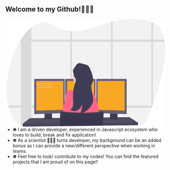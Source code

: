 ## Welcome to my Github!👩🏻‍💻

<img align="right" alt="illustration of a woman developing" src="./developer.svg" width="500" height="340" />

- ✽ I am a driven developer, experienced in Javascript ecosystem who loves to build, break and fix application! 
- ✽ As a scientist 👩🏻‍🔬 turns developer, my background can be an added bonus as I can provide a new/different perspective when working in teams. 
- ✽ Feel free to look/ contribute to my codes! You can find the featured projects that I am proud of on this page!!




